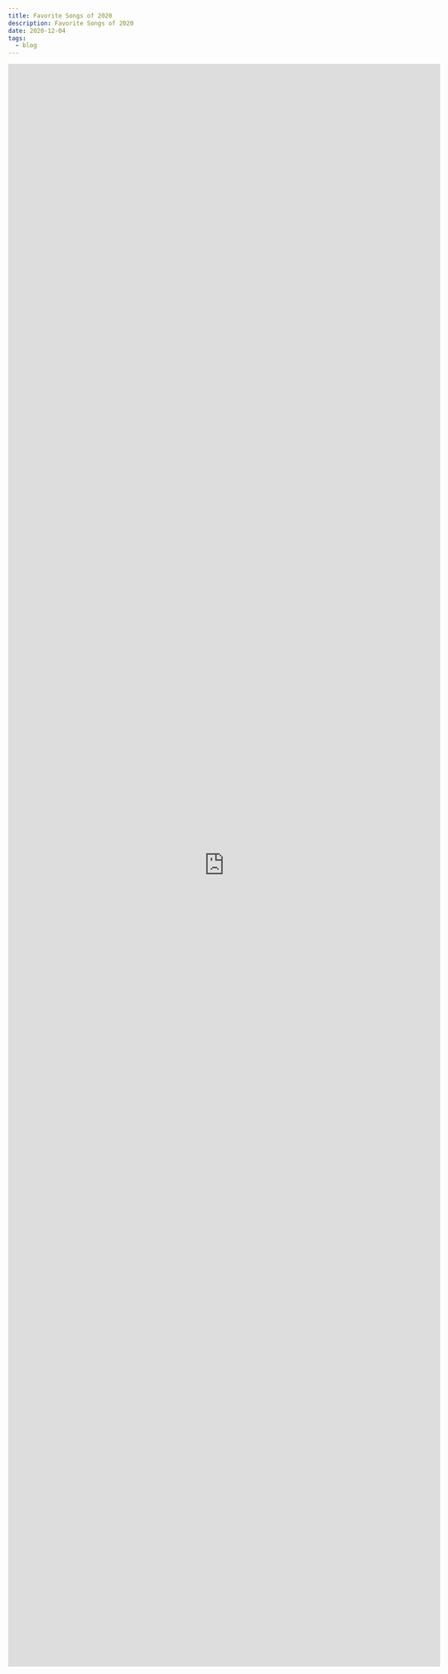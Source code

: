 ```yaml
---
title: Favorite Songs of 2020
description: Favorite Songs of 2020
date: 2020-12-04
tags:
  - blog
---
```

<body style="margin:0">
<iframe src="https://docs.google.com/document/d/e/2PACX-1vQsduy7AGHkMFD6v2qHfw40dDyqovQUW5PjbWpBzFpxzUKA7_as4rFbRWArc6ln7erMaGXFY09Ev6-1/pub?embedded=true" style="border: none; width: 90vw; height: 80vh"></iframe>